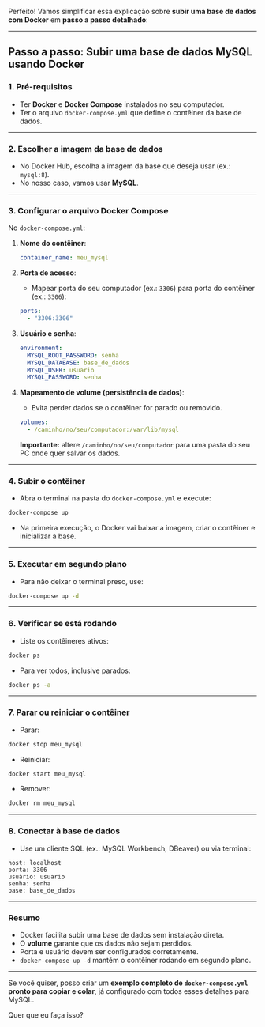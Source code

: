 Perfeito! Vamos simplificar essa explicação sobre **subir uma base de dados com Docker** em **passo a passo detalhado**:

---

## **Passo a passo: Subir uma base de dados MySQL usando Docker**

### **1. Pré-requisitos**

* Ter **Docker** e **Docker Compose** instalados no seu computador.
* Ter o arquivo `docker-compose.yml` que define o contêiner da base de dados.

---

### **2. Escolher a imagem da base de dados**

* No Docker Hub, escolha a imagem da base que deseja usar (ex.: `mysql:8`).
* No nosso caso, vamos usar **MySQL**.

---

### **3. Configurar o arquivo Docker Compose**

No `docker-compose.yml`:

1. **Nome do contêiner**:

   ```yaml
   container_name: meu_mysql
   ```
2. **Porta de acesso**:

   * Mapear porta do seu computador (ex.: `3306`) para porta do contêiner (ex.: `3306`):

   ```yaml
   ports:
     - "3306:3306"
   ```
3. **Usuário e senha**:

   ```yaml
   environment:
     MYSQL_ROOT_PASSWORD: senha
     MYSQL_DATABASE: base_de_dados
     MYSQL_USER: usuario
     MYSQL_PASSWORD: senha
   ```
4. **Mapeamento de volume (persistência de dados)**:

   * Evita perder dados se o contêiner for parado ou removido.

   ```yaml
   volumes:
     - /caminho/no/seu/computador:/var/lib/mysql
   ```

   **Importante:** altere `/caminho/no/seu/computador` para uma pasta do seu PC onde quer salvar os dados.

---

### **4. Subir o contêiner**

* Abra o terminal na pasta do `docker-compose.yml` e execute:

```bash
docker-compose up
```

* Na primeira execução, o Docker vai baixar a imagem, criar o contêiner e inicializar a base.

---

### **5. Executar em segundo plano**

* Para não deixar o terminal preso, use:

```bash
docker-compose up -d
```

---

### **6. Verificar se está rodando**

* Liste os contêineres ativos:

```bash
docker ps
```

* Para ver todos, inclusive parados:

```bash
docker ps -a
```

---

### **7. Parar ou reiniciar o contêiner**

* Parar:

```bash
docker stop meu_mysql
```

* Reiniciar:

```bash
docker start meu_mysql
```

* Remover:

```bash
docker rm meu_mysql
```

---

### **8. Conectar à base de dados**

* Use um cliente SQL (ex.: MySQL Workbench, DBeaver) ou via terminal:

```
host: localhost
porta: 3306
usuário: usuario
senha: senha
base: base_de_dados
```

---

### **Resumo**

* Docker facilita subir uma base de dados sem instalação direta.
* O **volume** garante que os dados não sejam perdidos.
* Porta e usuário devem ser configurados corretamente.
* `docker-compose up -d` mantém o contêiner rodando em segundo plano.

---

Se você quiser, posso criar um **exemplo completo de `docker-compose.yml` pronto para copiar e colar**, já configurado com todos esses detalhes para MySQL.

Quer que eu faça isso?
